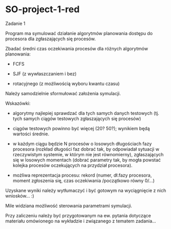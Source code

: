 # SO-project-1-red
Zadanie 1   

Program ma symulować działanie algorytmów planowania dostępu do procesora dla zgłaszających się procesów.  

Zbadać średni czas oczekiwania procesów dla różnych algorytmów planowania:  

- FCFS  

- SJF (z wywłaszczaniem i bez)  

- rotacyjnego (z możliwością wyboru kwantu czasu)  

Należy samodzielnie sformułować założenia symulacji.  

Wskazówki:  

- algorytmy najlepiej sprawdzać dla tych samych danych testowych (tj. tych samych ciągów testowych zgłaszających się procesów)  

- ciągów testowych powinno być więcej (20? 50?); wynikiem będą wartości średnie.  

- w każdym ciągu będzie N procesów o losowych długościach fazy procesora (rozkład długości faz dobrać tak, by odpowiadał sytuacji w rzeczywistym systemie, w którym nie jest równomierny), zgłaszających się w losowych momentach (dobrać parametry tak, by mogła powstać kolejka procesów oczekujących na przydział procesora). 

- możliwa reprezentacja procesu: rekord (numer, dł.fazy procesora, moment zgłoszenia się, czas oczekiwania /początkowo równy 0/...)  

Uzyskane wyniki należy wytłumaczyć i być gotowym na wyciągnięcie z nich wniosków... :)  

Mile widziana możliwość sterowania parametrami symulacji.  

Przy zaliczeniu należy być przygotowanym na ew. pytania dotyczące materiału omówionego na wykładzie i związanego z tematem zadania... 
